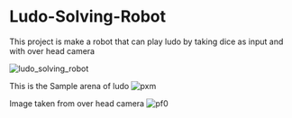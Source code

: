 # Ludo-Solving-Robot

This project is make a robot that can play ludo by taking dice as input and with over head camera

![ludo_solving_robot](https://user-images.githubusercontent.com/39412350/66274455-91ca3080-e89c-11e9-9e3b-90ed40e78cca.jpeg)

This is the Sample arena of ludo 
![pxm](https://user-images.githubusercontent.com/39412350/66282377-c8c03680-e8dc-11e9-8b3b-4d9918bf049b.png)


Image taken from over head camera
![pf0](https://user-images.githubusercontent.com/39412350/66282375-c6f67300-e8dc-11e9-84e9-651fffb39e6a.png)
